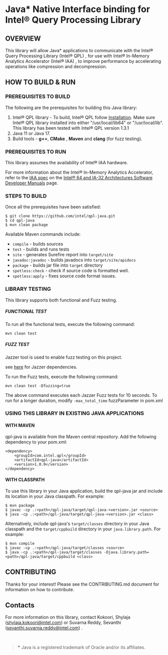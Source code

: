 <!-------------------------------------
Copyright (C) 2023 Intel Corporation
SPDX-License-Identifier: MIT
--------------------------------------->

# Java* Native Interface binding for Intel® Query Processing Library #

## OVERVIEW ##
This library will allow Java* applications to communicate with the Intel® Query Processing Library (Intel® QPL) , for use with Intel® In-Memory Analytics Accelerator (Intel® IAA) , to improve performance by accelerating operations like compression and decompression.

## HOW TO BUILD & RUN ##

### PREREQUISITES TO BUILD ###
The following are the prerequisites for building this Java library:

1. Intel® QPL library - To build, Intel® QPL follow [Installation](https://intel.github.io/qpl/documentation/get_started_docs/installation.html).
   Make sure Intel® QPL library installed into either "/usr/local/lib64" or "/usr/local/lib". This library has been tested with Intel® QPL version 1.3.1
2. Java 11 or Java 17.
3. Build tools - **g++**, **CMake** , **Maven** and **clang** (for fuzz testing).


### PREREQUISITES TO RUN ###
This library assumes the availability of Intel® IAA hardware.

For more information about the Intel&reg; In-Memory Analytics Accelerator, refer to the [IAA spec](https://cdrdv2.intel.com/v1/dl/getContent/721858) on the [Intel&reg; 64 and IA-32 Architectures Software Developer Manuals](https://www.intel.com/content/www/us/en/developer/articles/technical/intel-sdm.html) page.

### STEPS TO BUILD ###
Once all the prerequisites have been satisfied:
   ```
   $ git clone https://github.com/intel/qpl-java.git
   $ cd qpl-java
   $ mvn clean package
   ```

Available Maven commands include:

- `compile` - builds sources
- `test` - builds and runs tests
- `site` - generates Surefire report into ```target/site```
- `javadoc:javadoc` - builds javadocs into ```target/site/apidocs```
- `package` - builds jar file into ```target``` directory
- `spotless:check` - check if source code is formatted well.
- `spotless:apply` - fixes source code format issues.


### LIBRARY TESTING ###
This library supports both functional and Fuzz testing.

##### FUNCTIONAL TEST #####
To run all the functional tests, execute the following command:
```
mvn clean test
```
##### FUZZ TEST #####
Jazzer tool is used to enable fuzz testing on this project.

see [here](https://github.com/CodeIntelligenceTesting/jazzer/blob/main/CONTRIBUTING.md) for Jazzer dependencies.


To run the Fuzz tests, execute the following command:
```
mvn clean test -Dfuzzing=true
```
The above command executes each Jazzer Fuzz tests for 10 seconds.
To run for a longer duration, modify ```-max_total_time``` fuzzParameter in pom.xml
### USING THIS LIBRARY IN EXISTING JAVA APPLICATIONS ###
#### WITH MAVEN ####
qpl-java is available from the Maven central repository. Add the following dependency to your pom.xml:
```
<dependency>
    <groupId>com.intel.qpl</groupId>
    <artifactId>qpl-java</artifactId>
    <version>1.0.0</version>
</dependency>
```

#### WITH CLASSPATH ####
To use this library in your Java application, build the qpl-java jar and include
its location in your Java classpath.  For example:
   ```
   $ mvn package
   $ javac -cp .:<path>/qpl-java/target/qpl-java-<version>.jar <source>
   $ java -cp .:<path>/qpl-java/target/qpl-java-<version>.jar <class>
   ```

Alternatively, include qpl-java's `target/classes` directory in your Java classpath and the
`target/cppbuild` directory in your `java.library.path`.  For example:
   ```
   $ mvn compile
   $ javac -cp .:<path>/qpl-java/target/classes <source>
   $ java -cp .:<path>/qpl-java/target/classes -Djava.library.path=<path>/qpl-java/target/cppbuild <class>
   ```
## CONTRIBUTING ##
Thanks for your interest! Please see the CONTRIBUTING.md document for information on how to contribute.
## Contacts ##
For more information on this library, contact Kokoori, Shylaja (shylaja.kokoori@intel.com) or Suvarna Reddy, Sevanthi (sevanthi.suvarna.reddy@intel.com) .

&nbsp;

><b id="f1">*</b> Java is a registered trademark of Oracle and/or its affiliates.